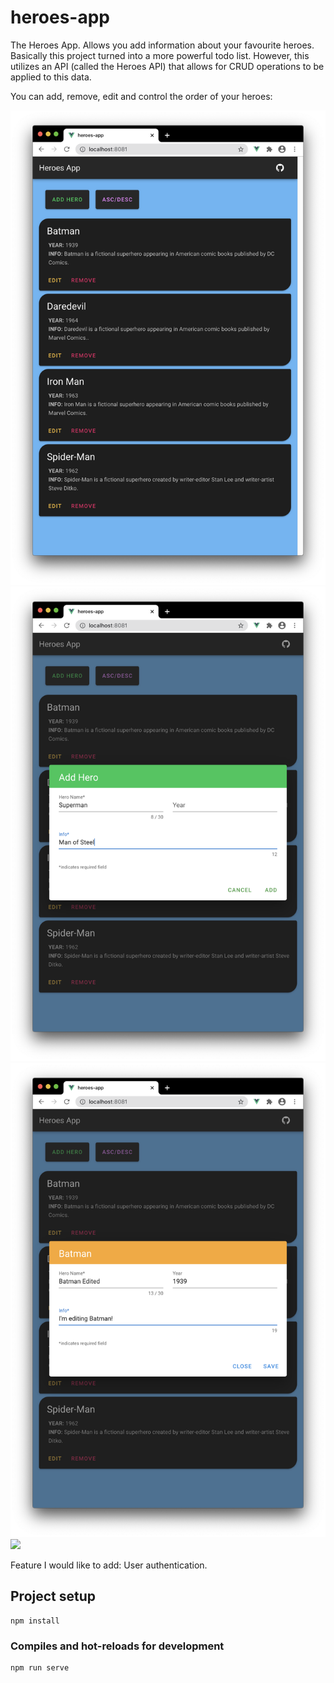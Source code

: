 # heroes-app

The Heroes App. Allows you add information about your favourite heroes.
Basically this project turned into a more powerful todo list. However, this utilizes an API (called the Heroes API) that allows for CRUD operations to be applied to this data.

You can add, remove, edit and control the order of your heroes:

<img src="./images/view.png">
<img src="./images/add.png">
<img src="./images/edit.png">
<img src="./images/remove">

Feature I would like to add: User authentication.

## Project setup
```
npm install
```

### Compiles and hot-reloads for development
```
npm run serve
```
